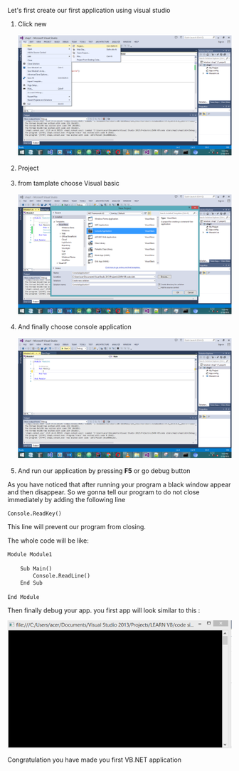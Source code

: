 Let's first create our first application using visual studio
1. Click new <br><br>
   ![new project](../../img/v1.png)<br><br>
2. Project<br><br>
3. from tamplate choose Visual basic<br><br>
   ![vbnet](../../img/v2.png)<br><br>
4. And finally choose console application<br><br>
   ![debug](../../img/v3.png)<br><br>
5. And run our application by pressing **F5** or go debug button

As you have noticed that after running your program a black window appear and then disappear.
So we gonna tell our program to do not close immediately by adding the following line
```vbnet
Console.ReadKey()
```

This line will prevent our program from closing.

The whole code will be like:
```vbnet
Module Module1

    Sub Main()
        Console.ReadLine()
    End Sub

End Module
```
Then finally debug your app. you first app will look similar to this :

![First program](../../img/1.png)

Congratulation you have made you first VB.NET application
